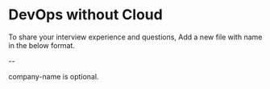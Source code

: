 # DevOps without Cloud

To share your interview experience and questions, Add a new file with name in the below format.

<no-of-years>-<designation-of-interview>-<company-name>

company-name is optional.